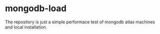 # mongodb-load
The repository is just a simple performace test of mongodb atlas machines and local installation. 

